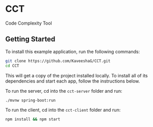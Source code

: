 # CCT
Code Complexity Tool

## Getting Started

To install this example application, run the following commands:

```bash
git clone https://github.com/KaveeshaG/CCT.git
cd CCT
```

This will get a copy of the project installed locally. To install all of its dependencies and start each app, follow the instructions below.

To run the server, cd into the `cct-server` folder and run:
 
```bash
./mvnw spring-boot:run
```

To run the client, cd into the `cct-client` folder and run:
 
```bash
npm install && npm start
```
